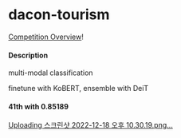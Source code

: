 # dacon-tourism

[Competition Overview](https://dacon.io/competitions/official/235978/overview/description)!

#### Description
multi-modal classification

finetune with KoBERT, 
ensemble with DeiT

#### 41th with 0.85189
[Uploading 스크린샷 2022-12-18 오후 10.30.19.png…]()

